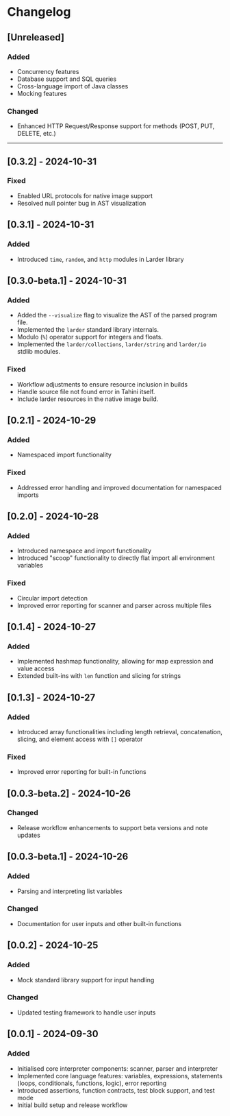 # Changelog

## [Unreleased]

### Added
- Concurrency features
- Database support and SQL queries
- Cross-language import of Java classes
- Mocking features

### Changed
- Enhanced HTTP Request/Response support for methods (POST, PUT, DELETE, etc.)

---

## [0.3.2] - 2024-10-31

### Fixed
- Enabled URL protocols for native image support
- Resolved null pointer bug in AST visualization

## [0.3.1] - 2024-10-31

### Added
- Introduced `time`, `random`, and `http` modules in Larder library

## [0.3.0-beta.1] - 2024-10-31

### Added
- Added the `--visualize` flag to visualize the AST of the parsed program file.
- Implemented the `larder` standard library internals.
- Modulo (`%`) operator support for integers and floats.
- Implemented the `larder/collections`, `larder/string` and `larder/io` stdlib modules.

### Fixed
- Workflow adjustments to ensure resource inclusion in builds
- Handle source file not found error in Tahini itself.
- Include larder resources in the native image build.

## [0.2.1] - 2024-10-29

### Added
- Namespaced import functionality

### Fixed
- Addressed error handling and improved documentation for namespaced imports

## [0.2.0] - 2024-10-28

### Added
- Introduced namespace and import functionality
- Introduced "scoop" functionality to directly flat import all environment variables

### Fixed
- Circular import detection
- Improved error reporting for scanner and parser across multiple files

## [0.1.4] - 2024-10-27

### Added
- Implemented hashmap functionality, allowing for map expression and value access
- Extended built-ins with `len` function and slicing for strings

## [0.1.3] - 2024-10-27

### Added
- Introduced array functionalities including length retrieval, concatenation, slicing, and element access with `[]` operator

### Fixed
- Improved error reporting for built-in functions

## [0.0.3-beta.2] - 2024-10-26

### Changed
- Release workflow enhancements to support beta versions and note updates

## [0.0.3-beta.1] - 2024-10-26

### Added
- Parsing and interpreting list variables

### Changed
- Documentation for user inputs and other built-in functions

## [0.0.2] - 2024-10-25

### Added
- Mock standard library support for input handling

### Changed
- Updated testing framework to handle user inputs

## [0.0.1] - 2024-09-30

### Added
- Initialised core interpreter components: scanner, parser and interpreter
- Implemented core language features: variables, expressions, statements (loops, conditionals, functions, logic), error reporting
- Introduced assertions, function contracts, test block support, and test mode
- Initial build setup and release workflow

